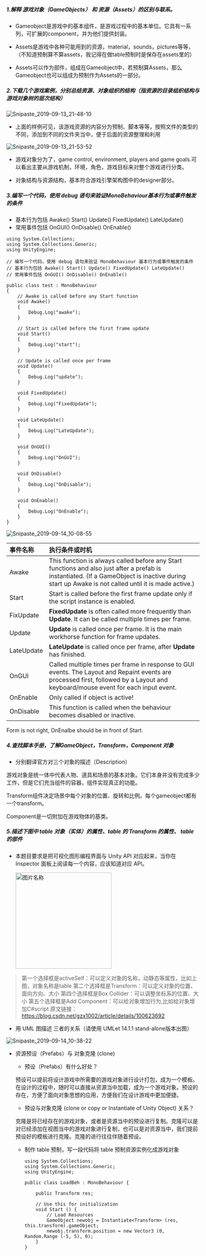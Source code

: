 ##### 1.解释 游戏对象（GameObjects） 和 资源（Assets）的区别与联系。

- Gameobject是游戏中的基本组件，是游戏过程中的基本单位。它具有一系列，可扩展的component，并为他们提供封装。

- Assets是游戏中各种可能用到的资源，material，sounds，pictures等等，（不知道预制算不算assets，我记得在做table预制时是保存在assets里的）
- Assets可以作为部件，组成在Gameobject中，若预制算Assets，那么Gameobject也可以组成为预制作为Assets的一部分。

##### 2.下载几个游戏案例，分别总结资源、对象组织的结构（指资源的目录组织结构与游戏对象树的层次结构）

![Snipaste_2019-09-13_21-48-10](imp/Snipaste_2019-09-13_21-48-10.png)

- 上面的样例可见，该游戏资源的内容分为预制、脚本等等，按照文件的类型的不同，添加到不同的文件夹当中，便于后面的资源整理和利用

![Snipaste_2019-09-13_21-53-52](imp/Snipaste_2019-09-13_21-53-52.png)

- 游戏对象分为了，game control, environment, players and game goals.可以看出主要从游戏机制，环境，角色，游戏目标来对整个游戏进行分类。

- 对象结构与资源结构，基本符合游戏引擎架构图中的designer部分。

##### 3.编写一个代码，使用 debug 语句来验证MonoBehaviour基本行为或事件触发的条件

- 基本行为包括 Awake() Start() Update() FixedUpdate() LateUpdate()
- 常用事件包括 OnGUI() OnDisable() OnEnable()

```
using System.Collections;
using System.Collections.Generic;
using UnityEngine;

// 编写一个代码，使用 debug 语句来验证 MonoBehaviour 基本行为或事件触发的条件
// 基本行为包括 Awake() Start() Update() FixedUpdate() LateUpdate()
// 常用事件包括 OnGUI() OnDisable() OnEnable()

public class test : MonoBehaviour
{
    // Awake is called before any Start function
    void Awake()
    {
        Debug.Log("awake");
    }

    // Start is called before the first frame update
    void Start()
    {
        Debug.Log("start");
    }

    // Update is called once per frame
    void Update()
    {
        Debug.Log("update");
    }

    void FixedUpdate()
    {
        Debug.Log("FixedUpdate");
    }

    void LateUpdate()
    {
        Debug.Log("LateUpdate");
    }

    void OnGUI()
    {
        Debug.Log("OnGUI");
    }
    
    void OnDisable()
    {
        Debug.Log("OnDisable");
    }

    void OnEnable()
    {
        Debug.Log("OnEnable");
    }
}
```

![Snipaste_2019-09-14_10-08-55](imp\Snipaste_2019-09-14_10-08-55.png)

| 事件名称   | 执行条件或时机                                               |
| :--------- | :----------------------------------------------------------- |
| Awake      | This function is always called before any Start functions and also just after a prefab is instantiated. (If a GameObject is inactive during start up Awake is not called until it is made active.) |
| Start      | Start is called before the first frame update only if the script instance is enabled. |
| FixUpdate  | **FixedUpdate** is often called more frequently than **Update**. It can be called multiple times per frame. |
| Update     | **Update** is called once per frame. It is the main workhorse function for frame updates. |
| LateUpdate | **LateUpdate** is called once per frame, after **Update** has finished. |
| OnGUI      | Called multiple times per frame in response to GUI events. The Layout and Repaint events are processed first, followed by a Layout and keyboard/mouse event for each input event. |
| OnEnable   | Only called if object is active!                             |
| OnDisable  | This function is called when the behaviour becomes disabled or inactive. |

Form is not right, OnEnalbe should be in front of Start.

##### 4.查找脚本手册，了解GameObject，Transform，Component 对象

- 分别翻译官方对三个对象的描述（Description）

游戏对象是统一体中代表人物、道具和场景的基本对象。它们本身并没有完成多少工作，但是它们充当组件的容器，组件实现真正的功能。

Transform组件决定场景中每个对象的位置、旋转和比例。每个gameobject都有一个transform。

Component是一切附加在游戏物体的基类。

##### 5.描述下图中 table 对象（实体）的属性、table 的 Transform 的属性、 table 的部件

- 本题目要求是把可视化图形编程界面与 Unity API 对应起来，当你在 Inspector 面板上阅读每一个内容，应该知道对应 API。

  <img src="imp\Snipaste_2019-09-14_10-22-36.png" width="250" height="高度" alt="图片名称" align=center>

> 第一个选择框是activeSelf：可以定义对象的名称，动静态等属性，比如上图，对象名称是table
> 第二个选择框是Transform：可以定义对象的位置、面向方向、大小
> 第四个选择框是Box Collider：可以调整坐标系的位置、大小
> 第五个选择框是Add Component：可以给对象增加行为,比如给对象增加C#script
> 原文链接：https://blog.csdn.net/gzx1002/article/details/100623692

- 用 UML 图描述 三者的关系（请使用 UMLet 14.1.1 stand-alone版本出图）

![Snipaste_2019-09-14_10-38-22](imp\Snipaste_2019-09-14_10-38-22.png)

- 资源预设（Prefabs）与 对象克隆 (clone)

  - 预设（Prefabs）有什么好处？

  预设可以提前将设计游戏中所需要的游戏对象进行设计打包，成为一个模板。在设计的过程中，随时可以直接从资源当中加载，成为一个游戏对象。预设的存在，方便了面向对象思想的应用，方便我们在设计游戏中更加便捷。

  - 预设与对象克隆 (clone or copy or Instantiate of Unity Object) 关系？

  克隆是将已经存在的游戏对象，或者是资源当中的预设进行复制。克隆可以是对已经添加在视图当中的游戏对象进行复制，也可以是对资源当中，我们提前预设好的模板进行克隆。克隆的进行往往伴随着预设。

  - 制作 table 预制，写一段代码将 table 预制资源实例化成游戏对象

    ```
    using System.Collections;
    using System.Collections.Generic;
    using UnityEngine;
    
    public class LoadBeh : MonoBehaviour {
    
    	public Transform res;
    
    	// Use this for initialization
    	void Start () {
    		// Load Resources
    		GameObject newobj = Instantiate<Transform> (res, this.transform).gameObject;
    		newobj.transform.position = new Vector3 (0, Random.Range (-5, 5), 0);
    	}
    }
    ```


